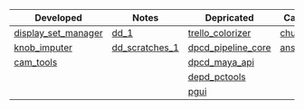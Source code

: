 |Developed|Notes|Depricated|Career|
| - | - | - | - |
| [display_set_manager](https://github.com/barbatulum/display_set_manager)  | [dd_1](https://github.com/barbatulum/notes_dd_200907) | [trello_colorizer](https://github.com/barbatulum/trello_colorizer) | [chungyo](https://github.com/barbatulum/chungyo) |
| [knob_imputer](https://github.com/barbatulum/knob_imputer) | [dd_scratches_1](https://github.com/barbatulum/dd_scratches_1) | [dpcd_pipeline_core](https://github.com/barbatulum/dpcd_pipeline_core) | [ansarpi](https://github.com/barbatulum/ansarpi) |
|[cam_tools](https://github.com/barbatulum/cam_tools) | | [dpcd_maya_api](https://github.com/barbatulum/dpcd_maya_api)  |
|||[depd_pctools](https://github.com/barbatulum/depd_pctools)||
|||[pgui](https://github.com/barbatulum/pgui)||
